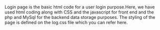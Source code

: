 Login page is the basic html code for a user login purpose.Here, we have used html coding along with CSS and the javascript for front end and the php and MySql for the backend data storage purposes. The styling of the page is defined on the log.css file which you can refer here.
